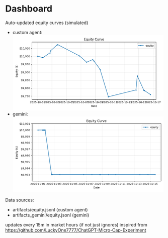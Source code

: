 # Dashboard

Auto-updated equity curves (simulated)

- custom agent: ![Equity Curve](artifacts/equity.png?v=9b71f61)
- gemini: ![Equity Curve (Gemini)](artifacts_gemini/equity.png?v=9b71f61)

Data sources:
- artifacts/equity.jsonl (custom agent)
- artifacts_gemini/equity.jsonl (gemini)

updates every 15m in market hours (if not just ignores)
inspired from https://github.com/LuckyOne7777/ChatGPT-Micro-Cap-Experiment